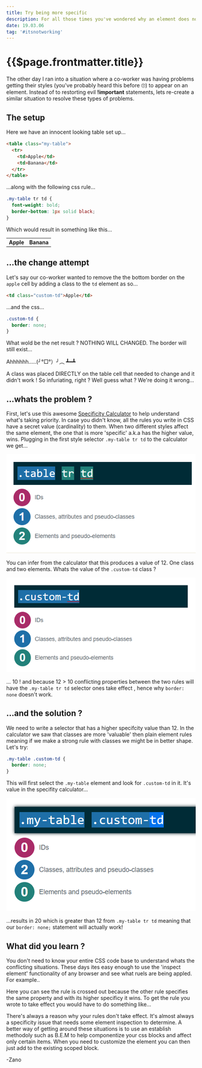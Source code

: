 ```yaml
---
title: Try being more specific
description: For all those times you've wondered why an element does not apply your CSS.
date: 19.03.06
tag: '#itsnotworking'
---
```


# {{$page.frontmatter.title}}

<Badge :text="$page.frontmatter.date" />
<Badge :text="$page.frontmatter.tag" type="tag"/>
<Tweet />

The other day I ran into a situation where a co-worker was having problems getting their styles (you've probably heard this before 🙄) to appear on an element. Instead of to restorting evil **!important** statements, lets re-create a similar situation to resolve these types of problems.

## The setup

Here we have an innocent looking table set up...

```html
<table class="my-table">
  <tr>
    <td>Apple</td>
    <td>Banana</td>
  </tr>
</table>
```

...along with the following css rule...

```css
.my-table tr td {
  font-weight: bold;
  border-bottom: 1px solid black;
}
```

Which would result in something like this...

<table class="my-table">
  <tr>
    <td>Apple</td>
    <td>Banana</td>
  </tr>
</table>

<style>
.my-table tr td {
  font-weight: bold;
  border-bottom: 1px solid black;
}
</style>

## ...the change attempt

Let's say our co-worker wanted to remove the the bottom border on the `apple` cell by adding a class to the `td` element as so...

```html
<td class="custom-td">Apple</td>
```

...and the css...

```css
.custom-td {
  border: none;
}
```

What wold be the net result ? NOTHING WILL CHANGED. The border will still exist...

Ahhhhhh.....(╯°□°）╯︵ ┻━┻

A class was placed DIRECTLY on the table cell that needed to change and it didn't work ! So infuriating, right ? Well guess what ? We're doing it wrong...

## ...whats the problem ?

First, let's use this awesome [Specificity Calculator](https://specificity.keegan.st/) to help understand what's taking priority. In case you didn't know, all the rules you write in CSS have a secret value (cardinality) to them. When two different styles affect the same element, the one that is more 'specific' a.k.a has the higher value, wins. Plugging in the first style selector `.my-table tr td` to the calculator we get...

![An image](../.vuepress/public/images/posts/specificity-calculator-1.png)

You can infer from the calculator that this produces a value of 12. One class and two elements. Whats the value of the `.custom-td` class ?

![An image](../.vuepress/public/images/posts/specificity-calculator-2.png)

... 10 ! and because 12 > 10 conflicting properties between the two rules will have the `.my-table tr td` selector ones take effect , hence why `border: none` doesn't work.

## ...and the solution ?

We need to write a selector that has a higher specifcity value than 12. In the calculator we saw that classes are more 'valuable' then plain element rules meaning if we make a strong rule with classes we might be in better shape. Let's try:

```css
.my-table .custom-td {
  border: none;
}
```

This will first select the `.my-table` element and look for `.custom-td` in it. It's value in the specifity calculator...

![An image](../.vuepress/public/images/posts/specificity-calculator-3.png)

...results in 20 which is greater than 12 from `.my-table tr td` meaning that our `border: none;` statement will actually work!

## What did you learn ?

You don't need to know your entire CSS code base to understand whats the conflicting situations. These days ites easy enough to use the 'inspect element' functionality of any browser and see what ruels are being appled. For example..

Here you can see the rule is crossed out because the other rule specifies the same property and with its higher specificy it wins. To get the rule you wrote to take effect you would have to do something like...

There's always a reason why your rules don't take effect. It's almost always a specificity issue that needs some element inspection to determine. A better way of getting around these situations is to use an establish methodoly such as B.E.M to help componentize your css blocks and affect only certain items. When you need to customize the element you can then just add to the existing scoped block.

-Zano
